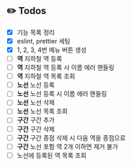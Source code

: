 ## ✏️ Todos
- [X] 기능 목록 정리
- [X] eslint, prettier 세팅
- [X] 1, 2, 3, 4번 메뉴 버튼 생성 
- [ ] **역** 지하철 역 등록
- [ ] **역** 지하철 역 등록 시 이름 에러 핸들링
- [ ] **역** 지하철 역 목록 조회
- [ ] **노선** 노선 등록
- [ ] **노선** 노선 등록 시 이름 에러 핸들링
- [ ] **노선** 노선 삭제
- [ ] **노선** 노선 목록 조회
- [ ] **구간** 구간 추가
- [ ] **구간** 구간 삭제
- [ ] **구간** 구간 종점 삭제 시 다음 역을 종점으로
- [ ] **구간** 노선 포함 역 2개 이하면 제거 불가
- [ ] 노선에 등록된 역 목록 조회
